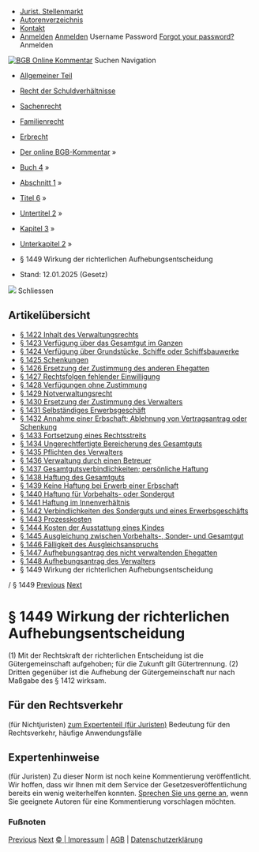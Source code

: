   * [Jurist. Stellenmarkt](https://bgb.kommentar.de/Buch-4/Abschnitt-1/Titel-6/Untertitel-2/Kapitel-3/Unterkapitel-2/</job-board> "Jurist. Stellenmarkt")
  * [Autorenverzeichnis](https://bgb.kommentar.de/Buch-4/Abschnitt-1/Titel-6/Untertitel-2/Kapitel-3/Unterkapitel-2/</Autorenverzeichnis> "Autorenverzeichnis")
  * [Kontakt](https://bgb.kommentar.de/Buch-4/Abschnitt-1/Titel-6/Untertitel-2/Kapitel-3/Unterkapitel-2/</Kontakt>)
  * [Anmelden](https://bgb.kommentar.de/Buch-4/Abschnitt-1/Titel-6/Untertitel-2/Kapitel-3/Unterkapitel-2/<#login> "show login form") [Anmelden](https://bgb.kommentar.de/Buch-4/Abschnitt-1/Titel-6/Untertitel-2/Kapitel-3/Unterkapitel-2/<#> "hide login form") Username Password
[Forgot your password?](https://bgb.kommentar.de/Buch-4/Abschnitt-1/Titel-6/Untertitel-2/Kapitel-3/Unterkapitel-2/</user/forgotpassword>) Anmelden 


[![BGB Online Kommentar](https://bgb.kommentar.de/extension/bgb/design/bgb/images/logo.png)](https://bgb.kommentar.de/Buch-4/Abschnitt-1/Titel-6/Untertitel-2/Kapitel-3/Unterkapitel-2/</> "BGB Online Kommentar")
Suchen
Navigation
  * [Allgemeiner Teil](https://bgb.kommentar.de/Buch-4/Abschnitt-1/Titel-6/Untertitel-2/Kapitel-3/Unterkapitel-2/</Buch-1>)
  * [Recht der Schuldverhältnisse](https://bgb.kommentar.de/Buch-4/Abschnitt-1/Titel-6/Untertitel-2/Kapitel-3/Unterkapitel-2/</Buch-2>)
  * [Sachenrecht](https://bgb.kommentar.de/Buch-4/Abschnitt-1/Titel-6/Untertitel-2/Kapitel-3/Unterkapitel-2/</Buch-3>)
  * [Familienrecht](https://bgb.kommentar.de/Buch-4/Abschnitt-1/Titel-6/Untertitel-2/Kapitel-3/Unterkapitel-2/</Buch-4>)
  * [Erbrecht](https://bgb.kommentar.de/Buch-4/Abschnitt-1/Titel-6/Untertitel-2/Kapitel-3/Unterkapitel-2/</Buch-5>)


  * [Der online BGB-Kommentar](https://bgb.kommentar.de/Buch-4/Abschnitt-1/Titel-6/Untertitel-2/Kapitel-3/Unterkapitel-2/</>) »
  * [Buch 4](https://bgb.kommentar.de/Buch-4/Abschnitt-1/Titel-6/Untertitel-2/Kapitel-3/Unterkapitel-2/</Buch-4>) »
  * [Abschnitt 1](https://bgb.kommentar.de/Buch-4/Abschnitt-1/Titel-6/Untertitel-2/Kapitel-3/Unterkapitel-2/</Buch-4/Abschnitt-1>) »
  * [Titel 6](https://bgb.kommentar.de/Buch-4/Abschnitt-1/Titel-6/Untertitel-2/Kapitel-3/Unterkapitel-2/</Buch-4/Abschnitt-1/Titel-6>) »
  * [Untertitel 2](https://bgb.kommentar.de/Buch-4/Abschnitt-1/Titel-6/Untertitel-2/Kapitel-3/Unterkapitel-2/</Buch-4/Abschnitt-1/Titel-6/Untertitel-2>) »
  * [Kapitel 3](https://bgb.kommentar.de/Buch-4/Abschnitt-1/Titel-6/Untertitel-2/Kapitel-3/Unterkapitel-2/</Buch-4/Abschnitt-1/Titel-6/Untertitel-2/Kapitel-3>) »
  * [Unterkapitel 2](https://bgb.kommentar.de/Buch-4/Abschnitt-1/Titel-6/Untertitel-2/Kapitel-3/Unterkapitel-2/</Buch-4/Abschnitt-1/Titel-6/Untertitel-2/Kapitel-3/Unterkapitel-2>) »
  * § 1449 Wirkung der richterlichen Aufhebungsentscheidung 
  * Stand: 12.01.2025 (Gesetz) 


![](https://vg01.met.vgwort.de/na/1c9909529ead4f509072c06d9081a7d5)
Schliessen 
## Artikelübersicht
  * [ § 1422 Inhalt des Verwaltungsrechts ](https://bgb.kommentar.de/Buch-4/Abschnitt-1/Titel-6/Untertitel-2/Kapitel-3/Unterkapitel-2/</Buch-4/Abschnitt-1/Titel-6/Untertitel-2/Kapitel-3/Unterkapitel-2/Inhalt-des-Verwaltungsrechts>)
  * [ § 1423 Verfügung über das Gesamtgut im Ganzen ](https://bgb.kommentar.de/Buch-4/Abschnitt-1/Titel-6/Untertitel-2/Kapitel-3/Unterkapitel-2/</Buch-4/Abschnitt-1/Titel-6/Untertitel-2/Kapitel-3/Unterkapitel-2/Verfuegung-ueber-das-Gesamtgut-im-Ganzen>)
  * [ § 1424 Verfügung über Grundstücke, Schiffe oder Schiffsbauwerke ](https://bgb.kommentar.de/Buch-4/Abschnitt-1/Titel-6/Untertitel-2/Kapitel-3/Unterkapitel-2/</Buch-4/Abschnitt-1/Titel-6/Untertitel-2/Kapitel-3/Unterkapitel-2/Verfuegung-ueber-Grundstuecke-Schiffe-oder-Schiffsbauwerke>)
  * [ § 1425 Schenkungen ](https://bgb.kommentar.de/Buch-4/Abschnitt-1/Titel-6/Untertitel-2/Kapitel-3/Unterkapitel-2/</Buch-4/Abschnitt-1/Titel-6/Untertitel-2/Kapitel-3/Unterkapitel-2/Schenkungen>)
  * [ § 1426 Ersetzung der Zustimmung des anderen Ehegatten ](https://bgb.kommentar.de/Buch-4/Abschnitt-1/Titel-6/Untertitel-2/Kapitel-3/Unterkapitel-2/</Buch-4/Abschnitt-1/Titel-6/Untertitel-2/Kapitel-3/Unterkapitel-2/Ersetzung-der-Zustimmung-des-anderen-Ehegatten>)
  * [ § 1427 Rechtsfolgen fehlender Einwilligung ](https://bgb.kommentar.de/Buch-4/Abschnitt-1/Titel-6/Untertitel-2/Kapitel-3/Unterkapitel-2/</Buch-4/Abschnitt-1/Titel-6/Untertitel-2/Kapitel-3/Unterkapitel-2/Rechtsfolgen-fehlender-Einwilligung>)
  * [ § 1428 Verfügungen ohne Zustimmung ](https://bgb.kommentar.de/Buch-4/Abschnitt-1/Titel-6/Untertitel-2/Kapitel-3/Unterkapitel-2/</Buch-4/Abschnitt-1/Titel-6/Untertitel-2/Kapitel-3/Unterkapitel-2/Verfuegungen-ohne-Zustimmung>)
  * [ § 1429 Notverwaltungsrecht ](https://bgb.kommentar.de/Buch-4/Abschnitt-1/Titel-6/Untertitel-2/Kapitel-3/Unterkapitel-2/</Buch-4/Abschnitt-1/Titel-6/Untertitel-2/Kapitel-3/Unterkapitel-2/Notverwaltungsrecht>)
  * [ § 1430 Ersetzung der Zustimmung des Verwalters ](https://bgb.kommentar.de/Buch-4/Abschnitt-1/Titel-6/Untertitel-2/Kapitel-3/Unterkapitel-2/</Buch-4/Abschnitt-1/Titel-6/Untertitel-2/Kapitel-3/Unterkapitel-2/Ersetzung-der-Zustimmung-des-Verwalters>)
  * [ § 1431 Selbständiges Erwerbsgeschäft ](https://bgb.kommentar.de/Buch-4/Abschnitt-1/Titel-6/Untertitel-2/Kapitel-3/Unterkapitel-2/</Buch-4/Abschnitt-1/Titel-6/Untertitel-2/Kapitel-3/Unterkapitel-2/Selbstaendiges-Erwerbsgeschaeft>)
  * [ § 1432 Annahme einer Erbschaft; Ablehnung von Vertragsantrag oder Schenkung ](https://bgb.kommentar.de/Buch-4/Abschnitt-1/Titel-6/Untertitel-2/Kapitel-3/Unterkapitel-2/</Buch-4/Abschnitt-1/Titel-6/Untertitel-2/Kapitel-3/Unterkapitel-2/Annahme-einer-Erbschaft-Ablehnung-von-Vertragsantrag-oder-Schenkung>)
  * [ § 1433 Fortsetzung eines Rechtsstreits ](https://bgb.kommentar.de/Buch-4/Abschnitt-1/Titel-6/Untertitel-2/Kapitel-3/Unterkapitel-2/</Buch-4/Abschnitt-1/Titel-6/Untertitel-2/Kapitel-3/Unterkapitel-2/Fortsetzung-eines-Rechtsstreits>)
  * [ § 1434 Ungerechtfertigte Bereicherung des Gesamtguts ](https://bgb.kommentar.de/Buch-4/Abschnitt-1/Titel-6/Untertitel-2/Kapitel-3/Unterkapitel-2/</Buch-4/Abschnitt-1/Titel-6/Untertitel-2/Kapitel-3/Unterkapitel-2/Ungerechtfertigte-Bereicherung-des-Gesamtguts>)
  * [ § 1435 Pflichten des Verwalters ](https://bgb.kommentar.de/Buch-4/Abschnitt-1/Titel-6/Untertitel-2/Kapitel-3/Unterkapitel-2/</Buch-4/Abschnitt-1/Titel-6/Untertitel-2/Kapitel-3/Unterkapitel-2/Pflichten-des-Verwalters>)
  * [ § 1436 Verwaltung durch einen Betreuer ](https://bgb.kommentar.de/Buch-4/Abschnitt-1/Titel-6/Untertitel-2/Kapitel-3/Unterkapitel-2/</Buch-4/Abschnitt-1/Titel-6/Untertitel-2/Kapitel-3/Unterkapitel-2/Verwaltung-durch-einen-Betreuer>)
  * [ § 1437 Gesamtgutsverbindlichkeiten; persönliche Haftung ](https://bgb.kommentar.de/Buch-4/Abschnitt-1/Titel-6/Untertitel-2/Kapitel-3/Unterkapitel-2/</Buch-4/Abschnitt-1/Titel-6/Untertitel-2/Kapitel-3/Unterkapitel-2/Gesamtgutsverbindlichkeiten-persoenliche-Haftung>)
  * [ § 1438 Haftung des Gesamtguts ](https://bgb.kommentar.de/Buch-4/Abschnitt-1/Titel-6/Untertitel-2/Kapitel-3/Unterkapitel-2/</Buch-4/Abschnitt-1/Titel-6/Untertitel-2/Kapitel-3/Unterkapitel-2/Haftung-des-Gesamtguts>)
  * [ § 1439 Keine Haftung bei Erwerb einer Erbschaft ](https://bgb.kommentar.de/Buch-4/Abschnitt-1/Titel-6/Untertitel-2/Kapitel-3/Unterkapitel-2/</Buch-4/Abschnitt-1/Titel-6/Untertitel-2/Kapitel-3/Unterkapitel-2/Keine-Haftung-bei-Erwerb-einer-Erbschaft>)
  * [ § 1440 Haftung für Vorbehalts- oder Sondergut ](https://bgb.kommentar.de/Buch-4/Abschnitt-1/Titel-6/Untertitel-2/Kapitel-3/Unterkapitel-2/</Buch-4/Abschnitt-1/Titel-6/Untertitel-2/Kapitel-3/Unterkapitel-2/Haftung-fuer-Vorbehalts-oder-Sondergut>)
  * [ § 1441 Haftung im Innenverhältnis ](https://bgb.kommentar.de/Buch-4/Abschnitt-1/Titel-6/Untertitel-2/Kapitel-3/Unterkapitel-2/</Buch-4/Abschnitt-1/Titel-6/Untertitel-2/Kapitel-3/Unterkapitel-2/Haftung-im-Innenverhaeltnis>)
  * [ § 1442 Verbindlichkeiten des Sonderguts und eines Erwerbsgeschäfts ](https://bgb.kommentar.de/Buch-4/Abschnitt-1/Titel-6/Untertitel-2/Kapitel-3/Unterkapitel-2/</Buch-4/Abschnitt-1/Titel-6/Untertitel-2/Kapitel-3/Unterkapitel-2/Verbindlichkeiten-des-Sonderguts-und-eines-Erwerbsgeschaefts>)
  * [ § 1443 Prozesskosten ](https://bgb.kommentar.de/Buch-4/Abschnitt-1/Titel-6/Untertitel-2/Kapitel-3/Unterkapitel-2/</Buch-4/Abschnitt-1/Titel-6/Untertitel-2/Kapitel-3/Unterkapitel-2/Prozesskosten>)
  * [ § 1444 Kosten der Ausstattung eines Kindes ](https://bgb.kommentar.de/Buch-4/Abschnitt-1/Titel-6/Untertitel-2/Kapitel-3/Unterkapitel-2/</Buch-4/Abschnitt-1/Titel-6/Untertitel-2/Kapitel-3/Unterkapitel-2/Kosten-der-Ausstattung-eines-Kindes>)
  * [ § 1445 Ausgleichung zwischen Vorbehalts-, Sonder- und Gesamtgut ](https://bgb.kommentar.de/Buch-4/Abschnitt-1/Titel-6/Untertitel-2/Kapitel-3/Unterkapitel-2/</Buch-4/Abschnitt-1/Titel-6/Untertitel-2/Kapitel-3/Unterkapitel-2/Ausgleichung-zwischen-Vorbehalts-Sonder-und-Gesamtgut>)
  * [ § 1446 Fälligkeit des Ausgleichsanspruchs ](https://bgb.kommentar.de/Buch-4/Abschnitt-1/Titel-6/Untertitel-2/Kapitel-3/Unterkapitel-2/</Buch-4/Abschnitt-1/Titel-6/Untertitel-2/Kapitel-3/Unterkapitel-2/Faelligkeit-des-Ausgleichsanspruchs>)
  * [ § 1447 Aufhebungsantrag des nicht verwaltenden Ehegatten ](https://bgb.kommentar.de/Buch-4/Abschnitt-1/Titel-6/Untertitel-2/Kapitel-3/Unterkapitel-2/</Buch-4/Abschnitt-1/Titel-6/Untertitel-2/Kapitel-3/Unterkapitel-2/Aufhebungsantrag-des-nicht-verwaltenden-Ehegatten>)
  * [ § 1448 Aufhebungsantrag des Verwalters ](https://bgb.kommentar.de/Buch-4/Abschnitt-1/Titel-6/Untertitel-2/Kapitel-3/Unterkapitel-2/</Buch-4/Abschnitt-1/Titel-6/Untertitel-2/Kapitel-3/Unterkapitel-2/Aufhebungsantrag-des-Verwalters>)
  * § 1449 Wirkung der richterlichen Aufhebungsentscheidung 


/ § 1449 
[Previous](https://bgb.kommentar.de/Buch-4/Abschnitt-1/Titel-6/Untertitel-2/Kapitel-3/Unterkapitel-2/</Buch-4/Abschnitt-1/Titel-6/Untertitel-2/Kapitel-3/Unterkapitel-2/Aufhebungsantrag-des-Verwalters> "§ 1448 Aufhebungsantrag des Verwalters") [Next](https://bgb.kommentar.de/Buch-4/Abschnitt-1/Titel-6/Untertitel-2/Kapitel-3/Unterkapitel-2/</Buch-4/Abschnitt-1/Titel-6/Untertitel-2/Kapitel-3/Unterkapitel-3/Gemeinschaftliche-Verwaltung-durch-die-Ehegatten> "§ 1450 Gemeinschaftliche Verwaltung durch die Ehegatten")
# § 1449 Wirkung der richterlichen Aufhebungsentscheidung
(1) Mit der Rechtskraft der richterlichen Entscheidung ist die Gütergemeinschaft aufgehoben; für die Zukunft gilt Gütertrennung.
(2) Dritten gegenüber ist die Aufhebung der Gütergemeinschaft nur nach Maßgabe des § 1412 wirksam.
## Für den Rechtsverkehr 
(für Nichtjuristen)
[zum Expertenteil (für Juristen)](https://bgb.kommentar.de/Buch-4/Abschnitt-1/Titel-6/Untertitel-2/Kapitel-3/Unterkapitel-2/<#expertenhinweise>)
Bedeutung für den Rechtsverkehr, häufige Anwendungsfälle
## Expertenhinweise
(für Juristen)
Zu dieser Norm ist noch keine Kommentierung veröffentlicht. Wir hoffen, dass wir Ihnen mit dem Service der Gesetzesveröffentlichung bereits ein wenig weiterhelfen konnten. [Sprechen Sie uns gerne an](https://bgb.kommentar.de/Buch-4/Abschnitt-1/Titel-6/Untertitel-2/Kapitel-3/Unterkapitel-2/</Kontakt>), wenn Sie geeignete Autoren für eine Kommentierung vorschlagen möchten. 
### Fußnoten
[Previous](https://bgb.kommentar.de/Buch-4/Abschnitt-1/Titel-6/Untertitel-2/Kapitel-3/Unterkapitel-2/</Buch-4/Abschnitt-1/Titel-6/Untertitel-2/Kapitel-3/Unterkapitel-2/Aufhebungsantrag-des-Verwalters> "§ 1448 Aufhebungsantrag des Verwalters") [Next](https://bgb.kommentar.de/Buch-4/Abschnitt-1/Titel-6/Untertitel-2/Kapitel-3/Unterkapitel-2/</Buch-4/Abschnitt-1/Titel-6/Untertitel-2/Kapitel-3/Unterkapitel-3/Gemeinschaftliche-Verwaltung-durch-die-Ehegatten> "§ 1450 Gemeinschaftliche Verwaltung durch die Ehegatten")
[© | Impressum](https://bgb.kommentar.de/Buch-4/Abschnitt-1/Titel-6/Untertitel-2/Kapitel-3/Unterkapitel-2/</Kontakt>) | [AGB](https://bgb.kommentar.de/Buch-4/Abschnitt-1/Titel-6/Untertitel-2/Kapitel-3/Unterkapitel-2/</AGB>) | [Datenschutzerklärung](https://bgb.kommentar.de/Buch-4/Abschnitt-1/Titel-6/Untertitel-2/Kapitel-3/Unterkapitel-2/</Datenschutzerklaerung-fuer-Leser>)

